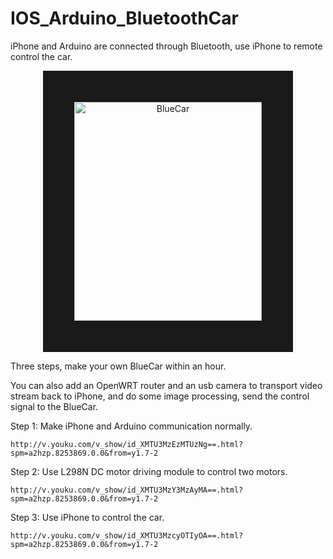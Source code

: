 # IOS_Arduino_BluetoothCar
iPhone and Arduino are connected through Bluetooth, use iPhone to remote control the car.
<p align="center">
<img src="https://github.com/ygx2011/IOS_Arduino_BluetoothCar/blob/master/pic/BlueCar.png?raw=true" alt="BlueCar" width="300" height="350" border="50"/>
</p>

Three steps, make your own BlueCar within an hour.

You can also add an OpenWRT router and an usb camera to transport video stream back to iPhone, and do some image processing, send the control signal to the BlueCar.

Step 1: Make iPhone and Arduino communication normally.

    http://v.youku.com/v_show/id_XMTU3MzEzMTUzNg==.html?spm=a2hzp.8253869.0.0&from=y1.7-2 

Step 2: Use L298N DC motor driving module to control two motors.

    http://v.youku.com/v_show/id_XMTU3MzY3MzAyMA==.html?spm=a2hzp.8253869.0.0&from=y1.7-2 

Step 3: Use iPhone to control the car.

    http://v.youku.com/v_show/id_XMTU3MzcyOTIyOA==.html?spm=a2hzp.8253869.0.0&from=y1.7-2 

